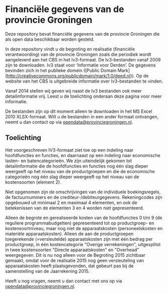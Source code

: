 # Financiële gegevens van de provincie Groningen
Deze repository bevat financiële gegevens van de provincie Groningen die als open data beschikbaar worden gesteld.

In deze repository vindt u de begroting en realisatie (financiële verantwoording) van de provincie Groningen zoals die periodiek wordt aangeleverd aan het CBS in het Iv3-formaat. De Iv3-bestanden vanaf 2009 zijn te downloaden. Iv3 staat voor ‘Informatie voor Derden’. De gegevens bevinden zich in het publieke domein ([Public Domain Mark] (http://creativecommons.org/publicdomain/mark/1.0/deed.nl)). Op de website van het CBS is uitgebreide informatie over Iv3-bestanden te vinden.

Vanaf 2014 stellen wij geven wij naast de Iv3 bestanden ook meer detailinformatie vrij. Leest u de toelichting onderaan deze pagina voor meer informatie.

De bestanden zijn op dit moment alleen te downloaden in het MS Excel 2010 XLSX-formaat. Wilt u de bestanden in een ander formaat ontvangen, neemt u dan contact op via opendata@provinciegroningen.nl.

## Toelichting
Het voorgeschreven IV3-formaat ziet toe op een indeling naar hoofdfuncties en functies, en daarnaast op een indeling naar economische lasten- en batencategorieën. We zijn uiteindelijk gekomen tot detailinformatie die de hoofdfuncties en functies nog één slag dieper weergeeft op het niveau van de productgroepen en die de economische categorieën nog één slag dieper weergeeft op het niveau van de kostensoorten (element 2).

Niet opgenomen zijn de omschrijvingen van de individuele boekingsregels, de factuurnummers en de crediteur-/debiteurgegevens. Rekeningcodes zijn opgebouwd uit minimaal 2 en maximaal 4 elementen, en ook de betekenissen van de elementen 3 en 4 worden niet gepresenteerd.

Alleen de begrote en gerealiseerde kosten van de hoofdfuncties 0 t/m 9 (de reguliere programmabudgetten) gepresenteerd tot op productgroep- en kostensoortniveau, maar nog niet de apparaatskosten (personeelskosten en materiële apparaatskosten). Alleen de aan de productgroepen toegerekende (=versleutelde) apparaatskosten zijn met één bedrag per productgroep, in één kostencategorie "Overige verrekeningen", uitgesplitst in twee kostensoorten "Directe apparaatskosten" en "Overhead" weergegeven. Dit is nu nog alleen voor de Begroting 2015 zichtbaar gemaakt, omdat voor de realisatie 2015 nog geen versleuteling van apparaatskosten heeft plaatsgevonden, dat gebeurt pas bij de samenstelling van de Jaarrekening 2015.

Heeft u nog vragen, neemt u dan contact met ons op via opendata@provinciegroningen.nl.
